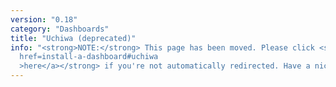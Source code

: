 ```yaml
---
version: "0.18"
category: "Dashboards"
title: "Uchiwa (deprecated)"
info: "<strong>NOTE:</strong> This page has been moved. Please click <strong><a
  href=install-a-dashboard#uchiwa
  >here</a></strong> if you're not automatically redirected. Have a nice day!"
---
```


<meta http-equiv="refresh" content="1;url=install-a-dashboard#uchiwa">
